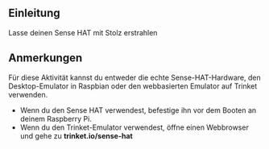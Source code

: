 ## Einleitung

Lasse deinen Sense HAT mit Stolz erstrahlen

## Anmerkungen

Für diese Aktivität kannst du entweder die echte Sense-HAT-Hardware, den Desktop-Emulator in Raspbian oder den webbasierten Emulator auf Trinket verwenden.

- Wenn du den Sense HAT verwendest, befestige ihn vor dem Booten an deinem Raspberry Pi.
- Wenn du den Trinket-Emulator verwendest, öffne einen Webbrowser und gehe zu **trinket.io/sense-hat**